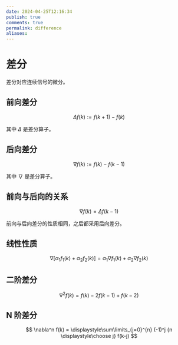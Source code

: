 ```yaml
---
date: 2024-04-25T12:16:34
publish: true
comments: true
permalink: difference
aliases:
---
```


# 差分

差分对应连续信号的微分。

## 前向差分

$$
\Delta f(k) := f(k+1)-f(k)
$$

其中 $\Delta$ 是差分算子。

## 后向差分

$$
\nabla f(k) := f(k)-f(k-1)
$$

其中 $\nabla$ 是差分算子。

## 前向与后向的关系

$$
\nabla f(k)=\Delta f(k-1)
$$

前向与后向差分的性质相同，之后都采用后向差分。

## 线性性质

$$
\nabla [\alpha_1 f_1(k) + \alpha_2 f_2(k)] = \alpha_1 \nabla f_1(k) + \alpha_2 \nabla f_2(k)
$$

## 二阶差分

$$
\nabla^2 f(k) = f(k) - 2f(k-1) + f(k-2)
$$

## N 阶差分

$$
\nabla^n f(k) = \displaystyle\sum\limits_{j=0}^{n} (-1)^j {n \displaystyle\choose j} f(k-j)
$$
